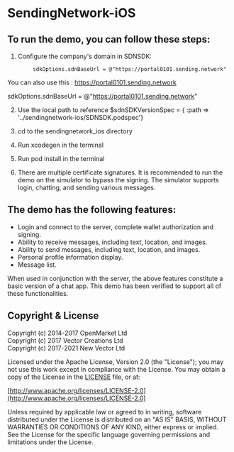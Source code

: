 # SendingNetwork-iOS



## To run the demo, you can follow these steps:



1. Configure the company's domain in SDNSDK:



```
        sdkOptions.sdnBaseUrl = @"https://portal0101.sending.network"
```


You can also use this : https://portal0101.sending.network

sdkOptions.sdnBaseUrl = @"https://portal0101.sending.network"



2. Use the local path to reference $sdnSDKVersionSpec = { :path => '../sendingnetwork-ios/SDNSDK.podspec'}


3. cd to the sendingnetwork_ios directory

4. Run xcodegen in the terminal

5. Run pod install in the terminal

6. There are multiple certificate signatures. It is recommended to run the demo on the simulator to bypass the signing. The simulator supports login, chatting, and sending various messages.





## The demo has the following features:

- Login and connect to the server, complete wallet authorization and signing.
- Ability to receive messages, including text, location, and images.
- Ability to send messages, including text, location, and images.
- Personal profile information display.
- Message list.

When used in conjunction with the server, the above features constitute a basic version of a chat app. This demo has been verified to support all of these functionalities.



## Copyright & License

Copyright (c) 2014-2017 OpenMarket Ltd  
Copyright (c) 2017 Vector Creations Ltd  
Copyright (c) 2017-2021 New Vector Ltd

Licensed under the Apache License, Version 2.0 (the "License"); you may not use this work except in compliance with the License. You may obtain a copy of the License in the [LICENSE](LICENSE) file, or at:

[http://www.apache.org/licenses/LICENSE-2.0](http://www.apache.org/licenses/LICENSE-2.0)

Unless required by applicable law or agreed to in writing, software distributed under the License is distributed on an "AS IS" BASIS, WITHOUT WARRANTIES OR CONDITIONS OF ANY KIND, either express or implied. See the License for the specific language governing permissions and limitations under the License.
